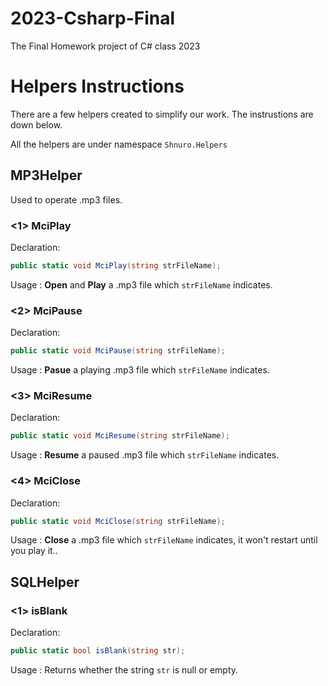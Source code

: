 # 2023-Csharp-Final
The Final Homework project of C# class 2023
# Helpers Instructions
There are a few helpers created to simplify our work. The instrustions are down below.

All the helpers are under namespace `Shnuro.Helpers`
## MP3Helper
Used to operate .mp3 files.
### <1> MciPlay
Declaration:
```csharp
public static void MciPlay(string strFileName);
```
Usage : **Open** and **Play** a .mp3 file which `strFileName` indicates.
### <2> MciPause
Declaration:
```csharp
public static void MciPause(string strFileName);
```
Usage : **Pasue** a playing .mp3 file which `strFileName` indicates.
### <3> MciResume
Declaration:
```csharp
public static void MciResume(string strFileName);
```
Usage : **Resume** a paused .mp3 file which `strFileName` indicates.
### <4> MciClose
Declaration:
```csharp
public static void MciClose(string strFileName);
```
Usage : **Close** a .mp3 file which `strFileName` indicates, it won't restart until you play it..
## SQLHelper
### <1> isBlank
Declaration:
```csharp
public static bool isBlank(string str);
```
Usage : Returns whether the string `str` is null or empty.
